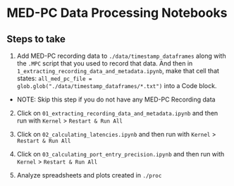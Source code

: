 # MED-PC Data Processing Notebooks

## Steps to take

1. Add MED-PC recording data to `./data/timestamp_dataframes` along with the `.MPC` script that you used to record that data. And then in `1_extracting_recording_data_and_metadata.ipynb`, make that cell that states: `all_med_pc_file = glob.glob("./data/timestamp_dataframes/*.txt")` into a Code block. 
- NOTE: Skip this step if you do not have any MED-PC Recording data 

2. Click on `01_extracting_recording_data_and_metadata.ipynb` and then run with `Kernel` > `Restart & Run All`

3. Click on `02_calculating_latencies.ipynb` and then run with `Kernel` > `Restart & Run All`

4. Click on `03_calculating_port_entry_precision.ipynb` and then run with `Kernel` > `Restart & Run All`

5. Analyze spreadsheets and plots created in `./proc`